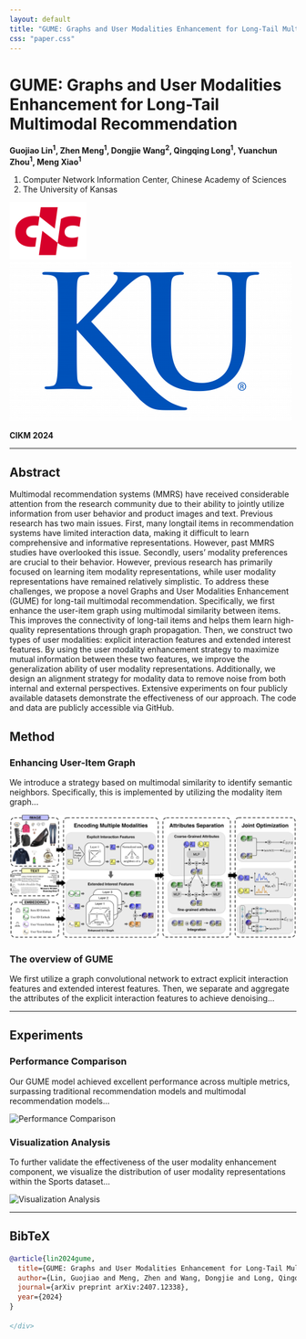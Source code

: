 ```yaml
---
layout: default
title: "GUME: Graphs and User Modalities Enhancement for Long-Tail Multimodal Recommendation"
css: "paper.css"
---
```

<div class="paper-page">

# GUME: Graphs and User Modalities Enhancement for Long-Tail Multimodal Recommendation

**Guojiao Lin<sup>1</sup>, Zhen Meng<sup>1</sup>, Dongjie Wang<sup>2</sup>, Qingqing Long<sup>1</sup>, Yuanchun Zhou<sup>1</sup>, Meng Xiao<sup>1</sup>**

1. Computer Network Information Center, Chinese Academy of Sciences  
2. The University of Kansas  

![CNIC Logo](/mypaper/GUME/images/cnic.jpg) ![KANSAS Logo](/mypaper/GUME/images/KU.png)

**CIKM 2024**

---

## Abstract

Multimodal recommendation systems (MMRS) have received considerable attention from the research community due to their ability to jointly utilize information from user behavior and product images and text. Previous research has two main issues. First, many longtail items in recommendation systems have limited interaction data, making it difficult to learn comprehensive and informative representations. However, past MMRS studies have overlooked this issue. Secondly, users’ modality preferences are crucial to their behavior. However, previous research has primarily focused on learning item modality representations, while user modality representations have remained relatively simplistic. To address these challenges, we propose a novel Graphs and User Modalities Enhancement (GUME) for long-tail multimodal recommendation. Specifically, we first enhance the user-item graph using multimodal similarity between items. This improves the connectivity of long-tail items and helps them learn high-quality representations through graph propagation. Then, we construct two types of user modalities: explicit interaction features and extended interest features. By using the user modality enhancement strategy to maximize mutual information between these two features, we improve the generalization ability of user modality representations. Additionally, we design an alignment strategy for modality data to remove noise from both internal and external perspectives. Extensive experiments on four publicly available datasets demonstrate the effectiveness of our approach. The code and data are publicly accessible via GitHub.

## Method

### Enhancing User-Item Graph

We introduce a strategy based on multimodal similarity to identify semantic neighbors. Specifically, this is implemented by utilizing the modality item graph...

![Example Graph](/mypaper/GUME/images/method.png)

### The overview of GUME

We first utilize a graph convolutional network to extract explicit interaction features and extended interest features. Then, we separate and aggregate the attributes of the explicit interaction features to achieve denoising...

---

## Experiments

### Performance Comparison

Our GUME model achieved excellent performance across multiple metrics, surpassing traditional recommendation models and multimodal recommendation models...

![Performance Comparison](/images/performance-comparison.png)

### Visualization Analysis

To further validate the effectiveness of the user modality enhancement component, we visualize the distribution of user modality representations within the Sports dataset...

![Visualization Analysis](/images/visualization-analysis.png)

---

## BibTeX

```bibtex
@article{lin2024gume,
  title={GUME: Graphs and User Modalities Enhancement for Long-Tail Multimodal Recommendation},
  author={Lin, Guojiao and Meng, Zhen and Wang, Dongjie and Long, Qingqing and Zhou, Yuanchun and Xiao, Meng},
  journal={arXiv preprint arXiv:2407.12338},
  year={2024}
}

</div>
